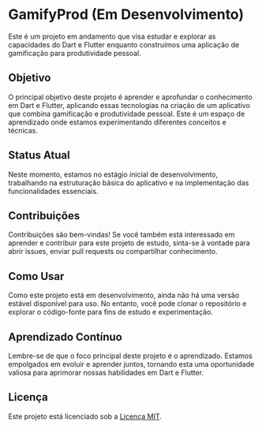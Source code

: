 # GamifyProd (Em Desenvolvimento)

Este é um projeto em andamento que visa estudar e explorar as capacidades do Dart e Flutter enquanto construímos uma aplicação de gamificação para produtividade pessoal.

## Objetivo

O principal objetivo deste projeto é aprender e aprofundar o conhecimento em Dart e Flutter, aplicando essas tecnologias na criação de um aplicativo que combina gamificação e produtividade pessoal. Este é um espaço de aprendizado onde estamos experimentando diferentes conceitos e técnicas.

## Status Atual

Neste momento, estamos no estágio inicial de desenvolvimento, trabalhando na estruturação básica do aplicativo e na implementação das funcionalidades essenciais.

## Contribuições

Contribuições são bem-vindas! Se você também está interessado em aprender e contribuir para este projeto de estudo, sinta-se à vontade para abrir issues, enviar pull requests ou compartilhar conhecimento.

## Como Usar

Como este projeto está em desenvolvimento, ainda não há uma versão estável disponível para uso. No entanto, você pode clonar o repositório e explorar o código-fonte para fins de estudo e experimentação.

## Aprendizado Contínuo

Lembre-se de que o foco principal deste projeto é o aprendizado. Estamos empolgados em evoluir e aprender juntos, tornando esta uma oportunidade valiosa para aprimorar nossas habilidades em Dart e Flutter.

## Licença

Este projeto está licenciado sob a [Licença MIT](LICENSE).
